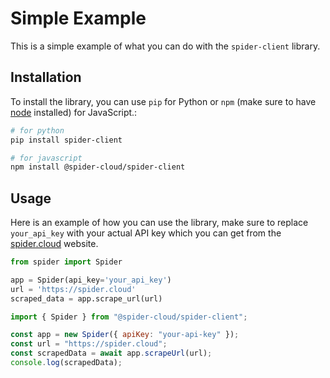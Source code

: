 # Simple Example

This is a simple example of what you can do with the `spider-client` library.

## Installation

To install the library, you can use `pip` for Python or `npm` (make sure to have [node](https://nodejs.org/en) installed) for JavaScript.:

```bash
# for python
pip install spider-client
```

```bash
# for javascript
npm install @spider-cloud/spider-client
```

## Usage

Here is an example of how you can use the library, make sure to replace `your_api_key` with your actual API key which you can get from the [spider.cloud](https://spider.cloud) website.

```python
from spider import Spider

app = Spider(api_key='your_api_key')
url = 'https://spider.cloud'
scraped_data = app.scrape_url(url)
```

```javascript
import { Spider } from "@spider-cloud/spider-client";

const app = new Spider({ apiKey: "your-api-key" });
const url = "https://spider.cloud";
const scrapedData = await app.scrapeUrl(url);
console.log(scrapedData);
```
